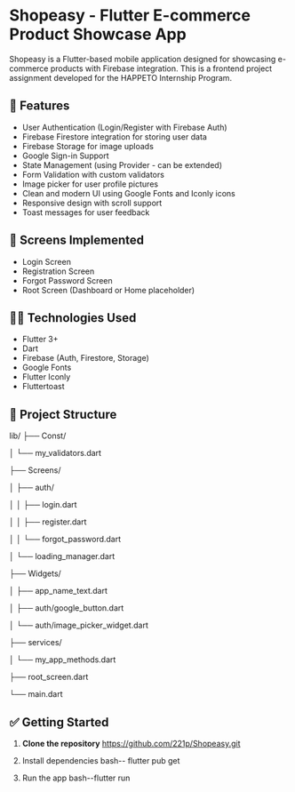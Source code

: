 # Shopeasy - Flutter E-commerce Product Showcase App

Shopeasy is a Flutter-based mobile application designed for showcasing e-commerce products with Firebase integration. This is a frontend project assignment developed for the HAPPETO Internship Program.

## 🚀 Features

- User Authentication (Login/Register with Firebase Auth)
- Firebase Firestore integration for storing user data
- Firebase Storage for image uploads
- Google Sign-in Support
- State Management (using Provider - can be extended)
- Form Validation with custom validators
- Image picker for user profile pictures
- Clean and modern UI using Google Fonts and Iconly icons
- Responsive design with scroll support
- Toast messages for user feedback

## 📱 Screens Implemented

- Login Screen
- Registration Screen
- Forgot Password Screen
- Root Screen (Dashboard or Home placeholder)

## 🧑‍💻 Technologies Used

- Flutter 3+
- Dart
- Firebase (Auth, Firestore, Storage)
- Google Fonts
- Flutter Iconly
- Fluttertoast

## 📂 Project Structure

lib/
├── Const/

│ └── my_validators.dart

├── Screens/

│ ├── auth/

│ │ ├── login.dart

│ │ ├── register.dart

│ │ └── forgot_password.dart

│ └── loading_manager.dart

├── Widgets/

│ ├── app_name_text.dart

│ ├── auth/google_button.dart

│ └── auth/image_picker_widget.dart

├── services/

│ └── my_app_methods.dart

├── root_screen.dart

└── main.dart


## ✅ Getting Started

1. **Clone the repository**
   https://github.com/221p/Shopeasy.git

2. Install dependencies
  bash-- flutter pub get

3. Run the app
  bash--flutter run
